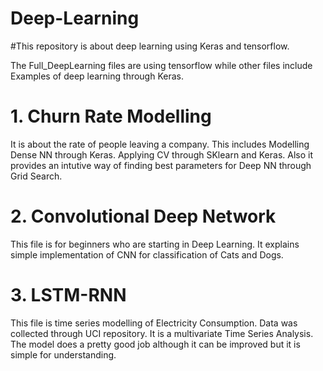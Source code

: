 # Deep-Learning

#This repository is about deep learning using Keras and tensorflow.

The Full_DeepLearning files are using tensorflow while other files include Examples of deep learning through Keras.

# 1. Churn Rate Modelling
 It is about the rate of people leaving a company. This includes Modelling Dense NN through Keras. Applying CV through SKlearn and Keras.
 Also it provides an intutive way of finding best parameters for Deep NN through Grid Search.
 
 # 2. Convolutional Deep Network
 
This file is for beginners who are starting in Deep Learning. It explains simple implementation of CNN for classification of Cats and Dogs.

# 3. LSTM-RNN

This file is time series modelling of Electricity Consumption. Data was collected through UCI repository. It is a multivariate Time Series
Analysis. The model does a pretty good job although it can be improved but it is simple for understanding.
 
